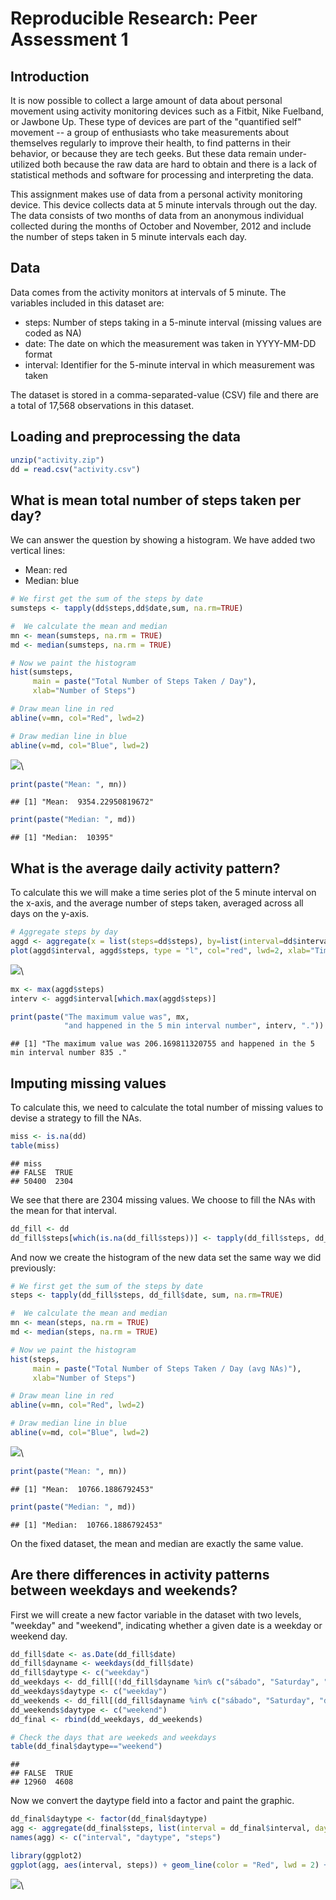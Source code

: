 # Reproducible Research: Peer Assessment 1

## Introduction
It is now possible to collect a large amount of data about personal movement using activity monitoring devices such as a Fitbit, Nike Fuelband, or Jawbone Up. These type of devices are part of the "quantified self" movement -- a group of enthusiasts who take measurements about themselves regularly to improve their health, to find patterns in their behavior, or because they are tech geeks. But these data remain under-utilized both because the raw data are hard to obtain and there is a lack of statistical methods and software for processing and interpreting the data.

This assignment makes use of data from a personal activity monitoring device. This device collects data at 5 minute intervals through out the day. The data consists of two months of data from an anonymous individual collected during the months of October and November, 2012 and include the number of steps taken in 5 minute intervals each day.

## Data

Data comes from the activity monitors at intervals of 5 minute. The variables included in this dataset are:

* steps: Number of steps taking in a 5-minute interval (missing values are coded as NA)
* date: The date on which the measurement was taken in YYYY-MM-DD format
* interval: Identifier for the 5-minute interval in which measurement was taken

The dataset is stored in a comma-separated-value (CSV) file and there are a total of 17,568 observations in this dataset.

## Loading and preprocessing the data

```r
unzip("activity.zip")
dd = read.csv("activity.csv")
```

## What is mean total number of steps taken per day?

We can answer the question by showing a histogram. We have added two vertical lines:

* Mean: red
* Median: blue


```r
# We first get the sum of the steps by date
sumsteps <- tapply(dd$steps,dd$date,sum, na.rm=TRUE)

#  We calculate the mean and median
mn <- mean(sumsteps, na.rm = TRUE)
md <- median(sumsteps, na.rm = TRUE)

# Now we paint the histogram
hist(sumsteps,
     main = paste("Total Number of Steps Taken / Day"), 
     xlab="Number of Steps")

# Draw mean line in red
abline(v=mn, col="Red", lwd=2)

# Draw median line in blue
abline(v=md, col="Blue", lwd=2)
```

![](PA1_template_files/figure-html/historgram-1.png)\


```r
print(paste("Mean: ", mn))
```

```
## [1] "Mean:  9354.22950819672"
```

```r
print(paste("Median: ", md))
```

```
## [1] "Median:  10395"
```

## What is the average daily activity pattern?

To calculate this we will make a time series plot of the 5 minute interval on the x-axis, and the average number of steps taken, averaged across all days on the y-axis.


```r
# Aggregate steps by day
aggd <- aggregate(x = list(steps=dd$steps), by=list(interval=dd$interval), mean, na.rm=TRUE)
plot(aggd$interval, aggd$steps, type = "l", col="red", lwd=2, xlab="Time", ylab="Steps")
```

![](PA1_template_files/figure-html/unnamed-chunk-3-1.png)\


```r
mx <- max(aggd$steps)
interv <- aggd$interval[which.max(aggd$steps)]

print(paste("The maximum value was", mx, 
            "and happened in the 5 min interval number", interv, "."))
```

```
## [1] "The maximum value was 206.169811320755 and happened in the 5 min interval number 835 ."
```
## Imputing missing values

To calculate this, we need to calculate the total number of missing values to devise a strategy to fill the NAs.


```r
miss <- is.na(dd)
table(miss)
```

```
## miss
## FALSE  TRUE 
## 50400  2304
```

We see that there are 2304 missing values. We choose to fill the NAs with the mean for that interval.


```r
dd_fill <- dd
dd_fill$steps[which(is.na(dd_fill$steps))] <- tapply(dd_fill$steps, dd_fill$interval, mean, na.rm=TRUE)
```

And now we create the histogram of the new data set the same way we did previously:


```r
# We first get the sum of the steps by date
steps <- tapply(dd_fill$steps, dd_fill$date, sum, na.rm=TRUE)

#  We calculate the mean and median
mn <- mean(steps, na.rm = TRUE)
md <- median(steps, na.rm = TRUE)

# Now we paint the histogram
hist(steps,
     main = paste("Total Number of Steps Taken / Day (avg NAs)"), 
     xlab="Number of Steps")

# Draw mean line in red
abline(v=mn, col="Red", lwd=2)

# Draw median line in blue
abline(v=md, col="Blue", lwd=2)
```

![](PA1_template_files/figure-html/unnamed-chunk-7-1.png)\


```r
print(paste("Mean: ", mn))
```

```
## [1] "Mean:  10766.1886792453"
```

```r
print(paste("Median: ", md))
```

```
## [1] "Median:  10766.1886792453"
```

On the fixed dataset, the mean and median are exactly the same value.

## Are there differences in activity patterns between weekdays and weekends?

First we will create a new factor variable in the dataset with two levels, "weekday" and "weekend", indicating whether a given date is a weekday or weekend day. 


```r
dd_fill$date <- as.Date(dd_fill$date)
dd_fill$dayname <- weekdays(dd_fill$date)
dd_fill$daytype <- c("weekday")
dd_weekdays <- dd_fill[(!dd_fill$dayname %in% c("sábado", "Saturday", "domingo", "Sunday")),]
dd_weekdays$daytype <- c("weekday")
dd_weekends <- dd_fill[(dd_fill$dayname %in% c("sábado", "Saturday", "domingo", "Sunday")),]
dd_weekends$daytype <- c("weekend")
dd_final <- rbind(dd_weekdays, dd_weekends)

# Check the days that are weekeds and weekdays
table(dd_final$daytype=="weekend")
```

```
## 
## FALSE  TRUE 
## 12960  4608
```

Now we convert the daytype field into a factor and paint the graphic.


```r
dd_final$daytype <- factor(dd_final$daytype)
agg <- aggregate(dd_final$steps, list(interval = dd_final$interval, daytype=dd_final$daytype), mean)
names(agg) <- c("interval", "daytype", "steps")

library(ggplot2)
ggplot(agg, aes(interval, steps)) + geom_line(color = "Red", lwd = 2) + facet_wrap(~daytype, ncol=1)
```

![](PA1_template_files/figure-html/unnamed-chunk-10-1.png)\
